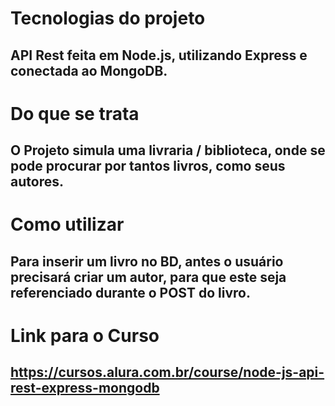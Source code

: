 # Tecnologias do projeto
## API Rest feita em Node.js, utilizando Express e conectada ao MongoDB.

# Do que se trata
## O Projeto simula uma livraria / biblioteca, onde se pode procurar por tantos livros, como seus autores.

# Como utilizar
## Para inserir um livro no BD, antes o usuário precisará criar um autor, para que este seja referenciado durante o POST do livro.

# Link para o Curso
## https://cursos.alura.com.br/course/node-js-api-rest-express-mongodb